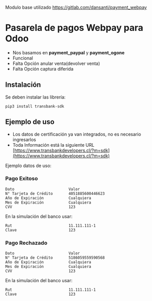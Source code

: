 Modulo base utilizado https://gitlab.com/dansanti/payment_webpay

# Pasarela de pagos Webpay para Odoo

- Nos basamos en **payment_paypal** y **payment_ogone**
- Funcional
- Falta Opción anular venta(devolver venta)
- Falta Opción captura diferida

## Instalación

Se deben instalar las librería:

    pip3 install transbank-sdk

## Ejemplo de uso

- Los datos de certificación ya van integrados, no es necesario ingresarlos
- Toda Información está la siguiente URL [https://www.transbankdevelopers.cl/?m=sdk](https://www.transbankdevelopers.cl/?m=sdk)

Ejemplo datos de uso:

### Pago Exitoso

```
Dato 	                    Valor
N° Tarjeta de Crédito 	    4051885600446623
Año de Expiración 	        Cualquiera
Mes de Expiración 	        Cualquiera
CVV 	                    123
```

En la simulación del banco usar:

```
Rut 	                    11.111.111-1
Clave 	                    123
```

### Pago Rechazado

```
Dato 	                    Valor
N° Tarjeta de Crédito 	    5186059559590568
Año de Expiración 	        Cualquiera
Mes de Expiración 	        Cualquiera
CVV 	                    123
```

En la simulación del banco usar:

```
Rut 	                    11.111.111-1
Clave 	                    123
```
